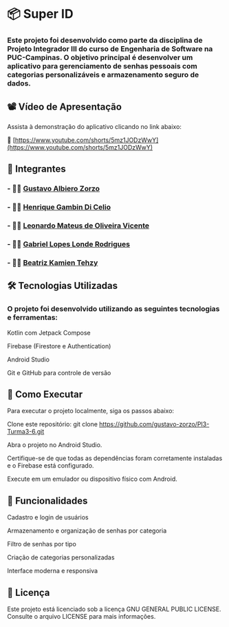
# 📦 Super ID
### Este projeto foi desenvolvido como parte da disciplina de Projeto Integrador III do curso de Engenharia de Software na PUC-Campinas. O objetivo principal é desenvolver um aplicativo para gerenciamento de senhas pessoais com categorias personalizáveis e armazenamento seguro de dados.


## 📽️ Vídeo de Apresentação

Assista à demonstração do aplicativo clicando no link abaixo:

🔗 [https://www.youtube.com/shorts/5mz1JODzWwY](https://www.youtube.com/shorts/5mz1JODzWwY)


## 👥 Integrantes

### - 👨‍💻 [**Gustavo Albiero Zorzo**](https://github.com/gustavo-zorzo)
  
### - 👨‍💻 [**Henrique Gambin Di Celio**](https://github.com/HenriqueGambin)
  
### - 👨‍💻 [**Leonardo Mateus de Oliveira Vicente**](https://github.com/leozinv)

### - 👨‍💻 [**Gabriel Lopes Londe Rodrigues**](https://github.com/Lopesloro)
  
### - 👩‍💻 [**Beatriz Kamien Tehzy**](https://github.com/Beaktz)

  
## 🛠 Tecnologias Utilizadas
### O projeto foi desenvolvido utilizando as seguintes tecnologias e ferramentas:

Kotlin com Jetpack Compose

Firebase (Firestore e Authentication)

Android Studio

Git e GitHub para controle de versão

## 🚀 Como Executar
Para executar o projeto localmente, siga os passos abaixo:

Clone este repositório:
git clone https://github.com/gustavo-zorzo/PI3-Turma3-6.git

Abra o projeto no Android Studio.

Certifique-se de que todas as dependências foram corretamente instaladas e o Firebase está configurado.

Execute em um emulador ou dispositivo físico com Android.


## 📌 Funcionalidades
Cadastro e login de usuários

Armazenamento e organização de senhas por categoria

Filtro de senhas por tipo

Criação de categorias personalizadas

Interface moderna e responsiva





## 📄 Licença
Este projeto está licenciado sob a licença GNU GENERAL PUBLIC LICENSE. Consulte o arquivo LICENSE para mais informações.

